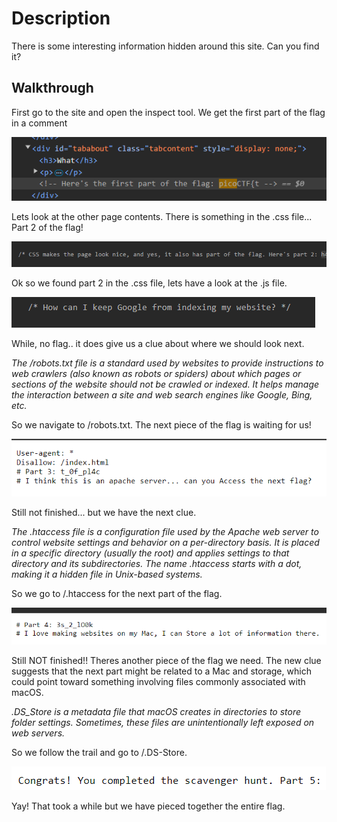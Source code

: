 # Description
There is some interesting information hidden around this site. Can you find it?

## Walkthrough
First go to the site and open the inspect tool. 
We get the first part of the flag in a comment

![alt text](/Easy/Web/images/SH1.png)

Lets look at the other page contents. There is something in the .css file... Part 2 of the flag!

![alt text](/Easy/Web/images/SH2.png)

Ok so we found part 2 in the .css file, lets have a look at the .js file.

![alt text](/Easy/Web/images/SH3.png)

While, no flag.. it does give us a clue about where we should look next. 

*The /robots.txt file is a standard used by websites to provide instructions to web crawlers (also known as robots or spiders) about which pages or sections of the website should not be crawled or indexed. It helps manage the interaction between a site and web search engines like Google, Bing, etc.*

So we navigate to /robots.txt. The next piece of the flag is waiting for us!

![alt text](/Easy/Web/images/SH4.png)

Still not finished... but we have the next clue. 

*The .htaccess file is a configuration file used by the Apache web server to control website settings and behavior on a per-directory basis. It is placed in a specific directory (usually the root) and applies settings to that directory and its subdirectories. The name .htaccess starts with a dot, making it a hidden file in Unix-based systems.*

So we go to /.htaccess for the next part of the flag. 

![alt text](/Easy/Web/images/SH5.png)

Still NOT finished!! Theres another piece of the flag we need. The new clue suggests that the next part might be related to a Mac and storage, which could point toward something involving files commonly associated with macOS.

*.DS_Store is a metadata file that macOS creates in directories to store folder settings. Sometimes, these files are unintentionally left exposed on web servers.*

So we follow the trail and go to /.DS-Store. 

![alt text](/Easy/Web/images/SH6.png)

Yay! That took a while but we have pieced together the entire flag.